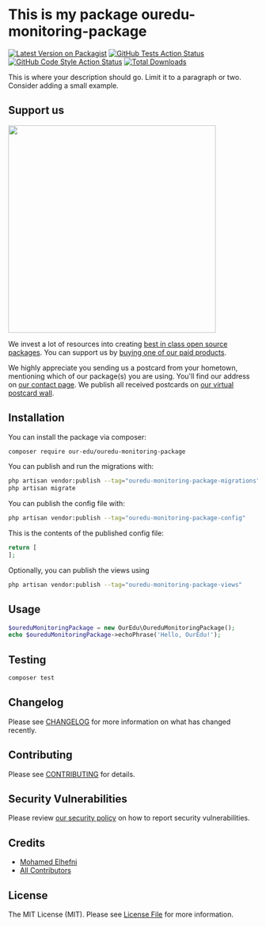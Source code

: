 # This is my package ouredu-monitoring-package

[![Latest Version on Packagist](https://img.shields.io/packagist/v/our-edu/ouredu-monitoring-package.svg?style=flat-square)](https://packagist.org/packages/our-edu/ouredu-monitoring-package)
[![GitHub Tests Action Status](https://img.shields.io/github/actions/workflow/status/our-edu/ouredu-monitoring-package/run-tests.yml?branch=main&label=tests&style=flat-square)](https://github.com/our-edu/ouredu-monitoring-package/actions?query=workflow%3Arun-tests+branch%3Amain)
[![GitHub Code Style Action Status](https://img.shields.io/github/actions/workflow/status/our-edu/ouredu-monitoring-package/fix-php-code-style-issues.yml?branch=main&label=code%20style&style=flat-square)](https://github.com/our-edu/ouredu-monitoring-package/actions?query=workflow%3A"Fix+PHP+code+style+issues"+branch%3Amain)
[![Total Downloads](https://img.shields.io/packagist/dt/our-edu/ouredu-monitoring-package.svg?style=flat-square)](https://packagist.org/packages/our-edu/ouredu-monitoring-package)

This is where your description should go. Limit it to a paragraph or two. Consider adding a small example.

## Support us

[<img src="https://github-ads.s3.eu-central-1.amazonaws.com/ouredu-monitoring-package.jpg?t=1" width="419px" />](https://spatie.be/github-ad-click/ouredu-monitoring-package)

We invest a lot of resources into creating [best in class open source packages](https://spatie.be/open-source). You can support us by [buying one of our paid products](https://spatie.be/open-source/support-us).

We highly appreciate you sending us a postcard from your hometown, mentioning which of our package(s) you are using. You'll find our address on [our contact page](https://spatie.be/about-us). We publish all received postcards on [our virtual postcard wall](https://spatie.be/open-source/postcards).

## Installation

You can install the package via composer:

```bash
composer require our-edu/ouredu-monitoring-package
```

You can publish and run the migrations with:

```bash
php artisan vendor:publish --tag="ouredu-monitoring-package-migrations"
php artisan migrate
```

You can publish the config file with:

```bash
php artisan vendor:publish --tag="ouredu-monitoring-package-config"
```

This is the contents of the published config file:

```php
return [
];
```

Optionally, you can publish the views using

```bash
php artisan vendor:publish --tag="ouredu-monitoring-package-views"
```

## Usage

```php
$oureduMonitoringPackage = new OurEdu\OureduMonitoringPackage();
echo $oureduMonitoringPackage->echoPhrase('Hello, OurEdu!');
```

## Testing

```bash
composer test
```

## Changelog

Please see [CHANGELOG](CHANGELOG.md) for more information on what has changed recently.

## Contributing

Please see [CONTRIBUTING](CONTRIBUTING.md) for details.

## Security Vulnerabilities

Please review [our security policy](../../security/policy) on how to report security vulnerabilities.

## Credits

- [Mohamed Elhefni](https://github.com/our-edu)
- [All Contributors](../../contributors)

## License

The MIT License (MIT). Please see [License File](LICENSE.md) for more information.
